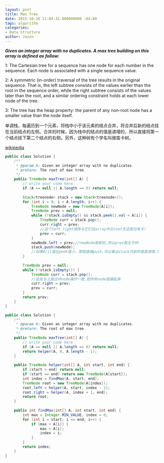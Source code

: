 ```yaml
---
layout: post
title: Max Tree
date: 2015-10-26 21:04:31.000000000 -04:00
tags: algorithm
categories:
- Data Structure
author: Jason
---
```

<p><strong><em>Given an integer array with no duplicates. A max tree building on this array is defined as follow:</em></strong></p>

1: The Cartesian tree for a sequence has one node for each number in the sequence. Each node is associated with a single sequence value.</p>
2: A symmetric (in-order) traversal of the tree results in the original sequence. That is, the left subtree consists of the values earlier than the root in the sequence order, while the right subtree consists of the values later than the root, and a similar ordering constraint holds at each lower node of the tree.</p>
3: The tree has the heap property: the parent of any non-root node has a smaller value than the node itself.</p>
单调栈，每遍历到一个元素，将栈中小于该元素的结点合并，将合并后新的结点挂在当前结点的左侧。合并的时候，因为栈中的结点的值是递增的，所以直接将第一个结点挂下第二个结点的右侧。另外，这种树有个学名叫做笛卡树。</p>
<a href="https://en.wikipedia.org/wiki/Cartesian_tree">wikipedia</a></p>

``` java
public class Solution {
    /**
     * @param A: Given an integer array with no duplicates.
     * @return: The root of max tree.
     */
    public TreeNode maxTree(int[] A) {
        // write your code here
        if (A == null || A.length == 0) return null;
        
        Stack<treenode> stack = new Stack<treenode>();
        for (int i = 0; i < A.length; i++) {
            TreeNode newNode = new TreeNode(A[i]);
            TreeNode prev = null;
            while (!stack.isEmpty() && stack.peek().val < A[i]) {
                TreeNode curr = stack.pop();
                curr.right = prev;
                //这个left right顺序与它们在array中比root先还是后有关!
                prev = curr;               
            }
            newNode.left = prev;//newNode是新的,所以prev是左子树
            stack.push(newNode);
            //如果A[i]值比peek值小，那就直接push,可以看出stack内部的值是递增,top的值最小,bottom的值最大，所以最后的root是bottom node
        }
        
        TreeNode prev = null;
        while (!stack.isEmpty()) {
            TreeNode curr = stack.pop();
            //此处与上面合并node操作一致,把所有node链接起来
            curr.right = prev;
            prev = curr;
        }
        return prev;
    }
}
```
``` java
public class Solution {
    /**
     * @param A: Given an integer array with no duplicates.
     * @return: The root of max tree.
     */
    public TreeNode maxTree(int[] A) {
        // write your code here
        if (A == null || A.length == 0) return null;
        return helper(A, 0, A.length - 1);
    }
    
    public TreeNode helper(int[] A, int start, int end) {
        if (start > end) return null;
        if (start == end) return new TreeNode(A[start]);
        int index = findMax(A, start, end);
        TreeNode root = new TreeNode(A[index]);
        root.left = helper(A, start, index - 1);
        root.right = helper(A, index + 1, end);
        return root;
    }
    
    public int findMax(int[] A, int start, int end) {
        int max = Integer.MIN_VALUE, index = 0;
        for (int i = start; i <= end; i++) {
            if (max < A[i]) {
                max = A[i];
                index = i;
            }
        }
        return index;
    }
}
```
